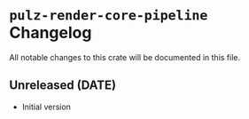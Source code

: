 # `pulz-render-core-pipeline` Changelog
All notable changes to this crate will be documented in this file.

## Unreleased (DATE)

 * Initial version
